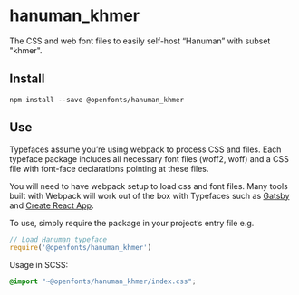 
# hanuman_khmer

The CSS and web font files to easily self-host “Hanuman” with subset "khmer".

## Install

`npm install --save @openfonts/hanuman_khmer`

## Use

Typefaces assume you’re using webpack to process CSS and files. Each typeface
package includes all necessary font files (woff2, woff) and a CSS file with
font-face declarations pointing at these files.

You will need to have webpack setup to load css and font files. Many tools built
with Webpack will work out of the box with Typefaces such as [Gatsby](https://github.com/gatsbyjs/gatsby)
and [Create React App](https://github.com/facebookincubator/create-react-app).

To use, simply require the package in your project’s entry file e.g.

```javascript
// Load Hanuman typeface
require('@openfonts/hanuman_khmer')
```

Usage in SCSS:
```scss
@import "~@openfonts/hanuman_khmer/index.css";
```
